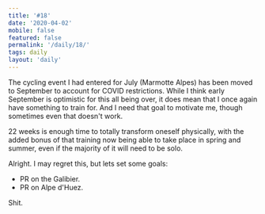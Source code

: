 ```yaml
---
title: '#18'
date: '2020-04-02'
mobile: false
featured: false
permalink: '/daily/18/'
tags: daily
layout: 'daily'
---
```


The cycling event I had entered for July (Marmotte Alpes) has been moved to September to account for COVID restrictions. While I think early September is optimistic for this all being over, it does mean that I once again have something to train for. And I need that goal to motivate me, though sometimes even that doesn't work.

22 weeks is enough time to totally transform oneself physically, with the added bonus of that training now being able to take place in spring and summer, even if the majority of it will need to be solo.

Alright. I may regret this, but lets set some goals:

- PR on the Galibier.
- PR on Alpe d'Huez.

Shit.
